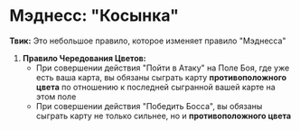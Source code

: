 # Мэднесс: "Косынка"

**Твик:** Это небольшое правило, которое изменяет правило "Мэднесса"

1.  **Правило Чередования Цветов:**
    *   При совершении действия "Пойти в Атаку" на Поле Боя, где уже есть ваша карта, вы обязаны сыграть карту **противоположного цвета** по отношению к последней сыгранной вашей карте на этом поле
    *   При совершении действия "Победить Босса", вы обязаны сыграть карту не только сильнее, но и **противоположного цвета**
